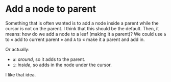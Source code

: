 # Add a node to parent

Something that is often wanted is to add a node inside a parent while the cursor is not on the parent. I think that this
should be the default. Then, it means: how do we add a node to a leaf (making it a parent)? We could use `a` to « add to
current parent » and `A` to « make it a parent and add in.

Or actually:

- `a`: _around_, so it adds to the parent.
- `i`: _inside_, so adds in the node under the cursor.

I like that idea.
